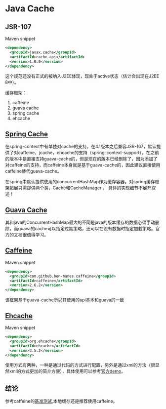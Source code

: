# Java Cache

## JSR-107

Maven snippet

```xml
<dependency>
  <groupId>javax.cache</groupId>
  <artifactId>cache-api</artifactId>
  <version>1.0.0</version>
</dependency>
```

这个规范还没有正式的被纳入J2EE体现，现处于active状态（估计会出现在J2EE 8中）。

缓存框架：

1. caffeine
2. guava cache
3. spring cache
4. ehcache

## [Spring Cache](https://docs.spring.io/spring/docs/5.0.9.RELEASE/spring-framework-reference/integration.html#cache)

在spring-context中有单独对cache的支持，在4.1版本之后兼容JSR-107，默认提供了对caffeine，jcache，ehcache的支持（spring-context-support），在之前的版本中是直接支持guava-cache的，但是现在的版本已经删除了，因为添加了对caffeine的支持，而caffeine本身就是基于guava-cache的，因此建议直接使用caffeine替代guava-cache。

在spring中默认提供使用的concurrentHashMap作为缓存容器。对spring缓存框架拓展只需提供两个类，Cache和CacheManager ， 具体的实现细节不展开叙述！

## [Guava Cache](https://github.com/google/guava/wiki/CachesExplained)

其和java的ConcurrentHashMap最大的不同是java的版本缓存的数据必须手动删除，而guava的cache可以指定过期策略，还可以在没有数据时指定加载策略。官方的文档很值得学习。

## [Caffeine](https://github.com/ben-manes/caffeine)

Maven snippet

```xml
<dependency>
  <groupId>com.github.ben-manes.caffeine</groupId>
  <artifactId>caffeine</artifactId>
  <version>2.6.2</version>
</dependency>
```

该框架基于guava-cache所以其使用的api基本和guava的一致

## [Ehcache](https://github.com/ehcache/ehcache3)

Maven snippet

```xml
<dependency>
  <groupId>org.ehcache</groupId>
  <artifactId>ehcache</artifactId>
  <version>3.5.2</version>
</dependency>
```

使用方式有两种，一种是通过代码的方式进行配置，另外是通过xml的方法（很显然xml的方式更加的简介方便），具体使用可以参考[官方demo](https://github.com/ehcache/ehcache3-samples)。

## 结论

参考caffeine的[基准测试](https://github.com/ben-manes/caffeine/wiki/Ehcache),本地缓存还是推荐使用caffeine。